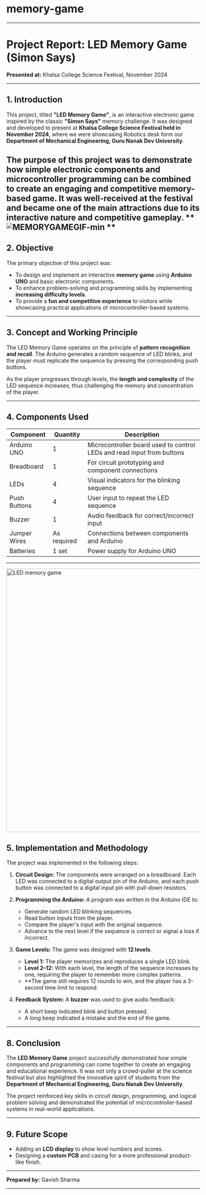 # memory-game
---

# **Project Report: LED Memory Game (Simon Says)**

**Presented at:** Khalsa College Science Festival, November 2024

---

## **1. Introduction**

This project, titled **"LED Memory Game"**, is an interactive electronic game inspired by the classic **"Simon Says"** memory challenge. It was designed and developed to present at **Khalsa College Science Festival held in November 2024**, where we were showcasing Robotics desk form our **Department of Mechanical Engineering, Guru Nanak Dev University**.

The purpose of this project was to demonstrate how simple electronic components and microcontroller programming can be combined to create an engaging and competitive memory-based game. It was well-received at the festival and became one of the main attractions due to its interactive nature and competitive gameplay.
**![MEMORYGAMEGIF-min](https://github.com/user-attachments/assets/b4b36331-2fa2-4a01-9632-30e049d89792)
**
---

## **2. Objective**

The primary objective of this project was:

* To design and implement an interactive **memory game** using **Arduino UNO** and basic electronic components.
* To enhance problem-solving and programming skills by implementing **increasing difficulty levels**.
* To provide a **fun and competitive experience** to visitors while showcasing practical applications of microcontroller-based systems.

---

## **3. Concept and Working Principle**

The LED Memory Game operates on the principle of **pattern recognition and recall**. The Arduino generates a random sequence of LED blinks, and the player must replicate the sequence by pressing the corresponding push buttons.

As the player progresses through levels, the **length and complexity** of the LED sequence increases, thus challenging the memory and concentration of the player.

---

## **4. Components Used**

| Component    | Quantity    | Description                                                            |
| ------------ | ----------- | ---------------------------------------------------------------------- |
| Arduino UNO  | 1           | Microcontroller board used to control LEDs and read input from buttons |
| Breadboard   | 1           | For circuit prototyping and component connections                      |
| LEDs         | 4           | Visual indicators for the blinking sequence                            |
| Push Buttons | 4           | User input to repeat the LED sequence                                  |
| Buzzer       | 1           | Audio feedback for correct/incorrect input                             |
| Jumper Wires | As required | Connections between components and Arduino                             |
| Batteries    | 1 set       | Power supply for Arduino UNO                                           |

---


<img width="1270" height="686" alt="LED memory game" src="https://github.com/user-attachments/assets/6d06a031-54b7-4c5c-94a0-628a1fe1fe4b" />


## **5. Implementation and Methodology**

The project was implemented in the following steps:

1. **Circuit Design:**
   The components were arranged on a breadboard. Each LED was connected to a digital output pin of the Arduino, and each push button was connected to a digital input pin with pull-down resistors.

2. **Programming the Arduino:**
   A program was written in the Arduino IDE to:

   * Generate random LED blinking sequences.
   * Read button inputs from the player.
   * Compare the player's input with the original sequence.
   * Advance to the next level if the sequence is correct or signal a loss if incorrect.

3. **Game Levels:**
   The game was designed with **12 levels**.

   * **Level 1:** The player memorizes and reproduces a single LED blink.
   * **Level 2–12:** With each level, the length of the sequence increases by one, requiring the player to remember more complex patterns.
   * **The game still requires 12 rounds to win, and the player has a 3-second time limit to respond.
  
4. **Feedback System:**
   A **buzzer** was used to give audio feedback:

   * A short beep indicated blink and button pressed.
   * A long beep indicated a mistake and the end of the game.

---

## **8. Conclusion**

The **LED Memory Game** project successfully demonstrated how simple components and programming can come together to create an engaging and educational experience. It was not only a crowd-puller at the science festival but also highlighted the innovative spirit of students from the **Department of Mechanical Engineering, Guru Nanak Dev University**.

The project reinforced key skills in circuit design, programming, and logical problem solving and demonstrated the potential of microcontroller-based systems in real-world applications.

---

## **9. Future Scope**

* Adding an **LCD display** to show level numbers and scores.
* Designing a **custom PCB** and casing for a more professional product-like finish.

---

**Prepared by:**
Gavish Sharma

---
